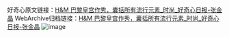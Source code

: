 好奇心原文链接：[H&M 巴黎皇宫作秀，囊括所有流行元素_时尚_好奇心日报-张金晶](https://www.qdaily.com/articles/7159.html)
WebArchive归档链接：[H&M 巴黎皇宫作秀，囊括所有流行元素_时尚_好奇心日报-张金晶](http://web.archive.org/web/20190623172050/https://www.qdaily.com/articles/7159.html)
![image](http://ww3.sinaimg.cn/large/007d5XDply1g3x06nigrsj30u02nqe7f)